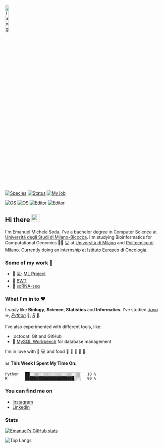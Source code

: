 <p align="left"><img width=15%" src="https://github.com/alansmathew/alansmathew/raw/master/lang.gif" alt="lang image here" /></p>
  
[![Species](https://img.shields.io/badge/Species-Homo_sapiens-success?style=flat-square&logo=mailchimp&logoColor=white)](https://en.wikipedia.org/wiki/Homo_sapiens) 
[![Status](https://img.shields.io/badge/Status-Stable-success?style=flat-square&logo=gravatar&logoColor=white)](https://en.wikipedia.org/wiki/Life)
[![My job](https://img.shields.io/badge/My%20job-IEO-success?style=flat-square&logo=IEO&logoColor=white)](https://www.ieo.it/)
  
[![OS](https://img.shields.io/badge/OS-macOS-informational?style=flat-square&logo=apple&logoColor=white)](https://en.wikipedia.org/wiki/MacOS)
[![OS](https://img.shields.io/badge/OS-Linux-informational?style=flat-square&logo=linux&logoColor=white)](https://en.wikipedia.org/wiki/Linux)
[![Editor](https://img.shields.io/badge/Editor-VSCode-blue?style=flat-square&logo=visual-studio-code&logoColor=white)](https://code.visualstudio.com/)
[![Editor](https://img.shields.io/badge/Editor-rstudio-blue?style=flat-square&logo=Rstudio&logoColor=white)](https://www.rstudio.com/)
  
## Hi there <img src="https://media.giphy.com/media/hvRJCLFzcasrR4ia7z/giphy.gif" width="25px">

I'm Emanuel Michele Soda. I've a bachelor degree in Computer Science at [Università degli Studi di Milano-Bicocca](https://www.unimib.it). I'm studying Bioinformatics for Computational Genomics :man_scientist: :computer: at [Università di Milano](https://www.unimi.it/it) and [Politecnico di Milano](https://www.polimi.it). Currently doing an internship at [Istituto Europeo di Oncologia](https://www.ieo.it).

### Some of my work :construction_worker:
- :brain: 💻: [ML Project](https://github.com/EmanuelSoda/ML_Homework)
- :snake: [BWT](https://github.com/EmanuelSoda/ProgrammingPython)
- :dna:		[scRNA-seq](https://github.com/EmanuelSoda/TranscriptomicsProject)


### What I'm in to :heart:
I *really* like **Biology**, **Science**, **Statistics** and **Informatics**.
I've studied [*Java*](https://www.java.com/it/) :coffee:, [*Python*](https://www.python.org/) :snake:, [*R*](https://www.r-project.org/) :test_tube:.


I've also experimented with different tools, like:
- :octocat: Git and GitHub
- :dolphin: [MySQL Workbench](https://www.mysql.com/it/products/workbench/) for database management

I'm in love with :apple: :computer: and food :bread: :spaghetti: :cut_of_meat:
:dumpling: :sushi:. 


📊 **This Week I Spent My Time On:**
<!--START_SECTION:waka-->
```text
Python   ██░░░░░░░░░░░░░░░░░░░░░░░   10 % 
R        ██████████████████████░░░   90 % 
```
<!--END_SECTION:waka-->

### You can find me on
- [Instagram](https://www.instagram.com/emanuel_soda/)
- [Linkedin](https://www.linkedin.com/in/emanuel-soda-5b3565188/)
### Stats
[![Emanuel's GitHub stats](https://github-readme-stats.vercel.app/api?username=EmanuelSoda&show_icons=true)](https://github.com/anuraghazra/github-readme-stats)

  
  
 ![Top Langs](https://github-readme-stats.vercel.app/api/top-langs/?username=EmanuelSoda&layout=compact&title_color=007bff&text_color=e7e7e7&icon_color=007bff&bg_color=171c28)
  
  
